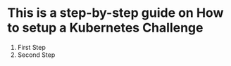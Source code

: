 # This is a step-by-step guide on How to setup a Kubernetes Challenge

1. First Step
2. Second Step
